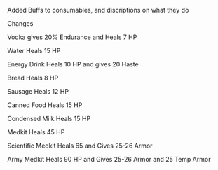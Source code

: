  Added Buffs to consumables, and discriptions on what they do

 Changes 
 
 Vodka gives 20% Endurance and Heals 7 HP
 
 Water Heals 15 HP
 
 Energy Drink Heals 10 HP and gives 20 Haste
 
 Bread Heals 8 HP
 
 Sausage Heals 12 HP
 
 Canned Food Heals 15 HP
 
 Condensed Milk Heals 15 HP 
 
 Medkit Heals 45 HP
 
 Scientific Medkit Heals 65 and Gives 25-26 Armor 
 
 Army Medkit Heals 90 HP and Gives 25-26 Armor and 25 Temp Armor
 
